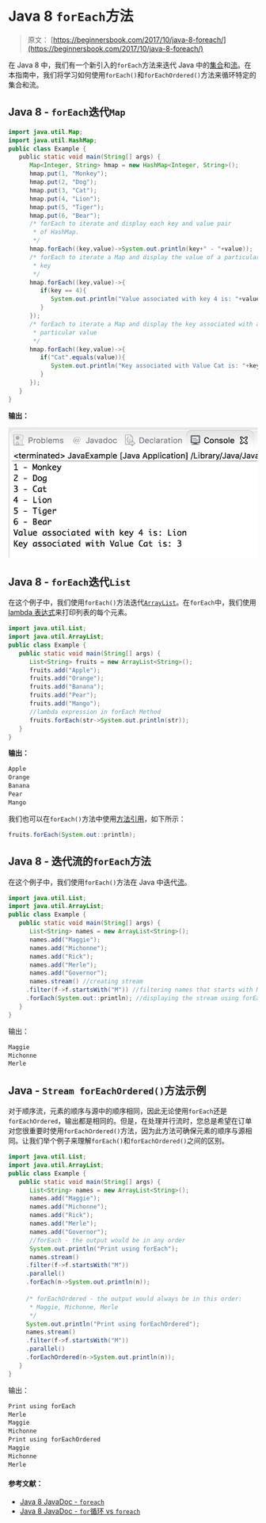 # Java 8 `forEach`方法

> 原文： [https://beginnersbook.com/2017/10/java-8-foreach/](https://beginnersbook.com/2017/10/java-8-foreach/)

在 Java 8 中，我们有一个新引入的`forEach`方法来迭代 Java 中的[集合](https://beginnersbook.com/java-collections-tutorials/)和[流](https://beginnersbook.com/2017/10/java-8-stream-tutorial/)。在本指南中，我们将学习如何使用`forEach()`和`forEachOrdered()`方法来循环特定的集合和流。

## Java 8 - `forEach`迭代`Map`

```java
import java.util.Map;
import java.util.HashMap;
public class Example {
   public static void main(String[] args) {
      Map<Integer, String> hmap = new HashMap<Integer, String>();
      hmap.put(1, "Monkey");
      hmap.put(2, "Dog"); 
      hmap.put(3, "Cat");  
      hmap.put(4, "Lion");   
      hmap.put(5, "Tiger");   
      hmap.put(6, "Bear");
      /* forEach to iterate and display each key and value pair
       * of HashMap.    
       */  
      hmap.forEach((key,value)->System.out.println(key+" - "+value));
      /* forEach to iterate a Map and display the value of a particular  
       * key     
       */ 
      hmap.forEach((key,value)->{ 
         if(key == 4){ 
            System.out.println("Value associated with key 4 is: "+value); 
         }  
      });    
      /* forEach to iterate a Map and display the key associated with a
       * particular value     
       */
      hmap.forEach((key,value)->{
         if("Cat".equals(value)){ 
            System.out.println("Key associated with Value Cat is: "+key);
         }
      }); 
   }
}
```

**输出：**

![java 8 foreach example](img/6b9debc36115f344b1cb219983ee8d88.jpg)

## Java 8 - `forEach`迭代`List`

在这个例子中，我们使用`forEach()`方法迭代[`ArrayList`](https://beginnersbook.com/2013/12/java-arraylist/)。在`forEach`中，我们使用[ lambda 表达式](https://beginnersbook.com/2017/10/java-lambda-expressions-tutorial-with-examples/)来打印列表的每个元素。

```java
import java.util.List;
import java.util.ArrayList;
public class Example {
   public static void main(String[] args) {
      List<String> fruits = new ArrayList<String>();
      fruits.add("Apple");
      fruits.add("Orange");
      fruits.add("Banana");
      fruits.add("Pear"); 
      fruits.add("Mango");
      //lambda expression in forEach Method 
      fruits.forEach(str->System.out.println(str));
   }
}
```

**输出：**

```java
Apple
Orange
Banana
Pear
Mango
```

我们也可以在`forEach()`方法中使用[方法引用](https://beginnersbook.com/2017/10/method-references-in-java-8/)，如下所示：

```java
fruits.forEach(System.out::println);
```

## Java 8 - 迭代流的`forEach`方法

在这个例子中，我们使用`forEach()`方法在 Java 中迭代[流](https://beginnersbook.com/2017/10/java-8-stream-tutorial/)。

```java
import java.util.List;
import java.util.ArrayList;
public class Example {
   public static void main(String[] args) {
      List<String> names = new ArrayList<String>();
      names.add("Maggie");
      names.add("Michonne");
      names.add("Rick");
      names.add("Merle");
      names.add("Governor");
      names.stream() //creating stream 
     .filter(f->f.startsWith("M")) //filtering names that starts with M 
     .forEach(System.out::println); //displaying the stream using forEach
   }
}
```

输出：

```java
Maggie
Michonne
Merle
```

## Java - `Stream forEachOrdered()`方法示例

对于顺序流，元素的顺序与源中的顺序相同，因此无论使用`forEach`还是`forEachOrdered`，输出都是相同的。但是，在处理并行流时，您总是希望在订单对您很重要时使用`forEachOrdered()`方法，因为此方法可确保元素的顺序与源相同。让我们举个例子来理解`forEach()`和`forEachOrdered()`之间的区别。

```java
import java.util.List;
import java.util.ArrayList;
public class Example {
   public static void main(String[] args) {
      List<String> names = new ArrayList<String>();
      names.add("Maggie"); 
      names.add("Michonne");
      names.add("Rick");
      names.add("Merle");
      names.add("Governor"); 
      //forEach - the output would be in any order
      System.out.println("Print using forEach");
      names.stream() 
     .filter(f->f.startsWith("M"))
     .parallel() 
     .forEach(n->System.out.println(n)); 

     /* forEachOrdered - the output would always be in this order: 
      * Maggie, Michonne, Merle 
      */ 
     System.out.println("Print using forEachOrdered"); 
     names.stream()  
     .filter(f->f.startsWith("M"))  
     .parallel() 
     .forEachOrdered(n->System.out.println(n));
   }
}
```

输出：

```java
Print using forEach
Merle
Maggie
Michonne
Print using forEachOrdered
Maggie
Michonne
Merle
```

#### 参考文献：

*   [Java 8 JavaDoc - `foreach`](https://docs.oracle.com/javase/8/docs/api/java/util/Map.html#forEach-java.util.function.BiConsumer-)
*   [Java 8 JavaDoc - `for`循环 vs `foreach`](https://docs.oracle.com/javase/8/docs/technotes/guides/language/foreach.html)